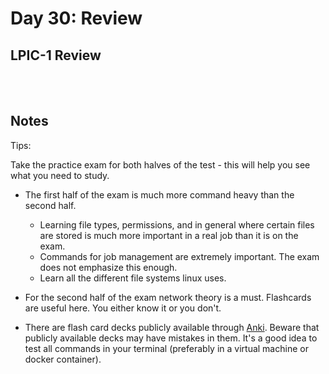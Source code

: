 # Day 30: Review

## LPIC-1 Review
<br></br>

## Notes

Tips:

Take the practice exam for both halves of the test - this will help you see what you need to study.

* The first half of the exam is much more command heavy than the second half.
  * Learning file types, permissions, and in general where certain files are stored is much more important in a real job than it is on the exam.
  * Commands for job management are extremely important. The exam does not emphasize this enough.
  * Learn all the different file systems linux uses.

* For the second half of the exam network theory is a must. Flashcards are useful here. You either know it or you don't.

* There are flash card decks publicly available through [Anki](https://apps.ankiweb.net). Beware that publicly available decks may have mistakes in them. It's a good idea to test all commands in your terminal (preferably in a virtual machine or docker container).
